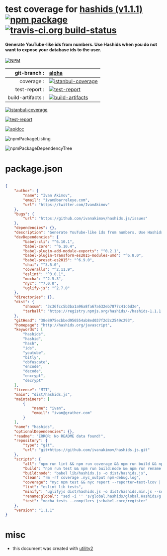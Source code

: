 # test coverage for  [hashids (v1.1.1)](http://hashids.org/javascript)  [![npm package](https://img.shields.io/npm/v/npmtest-hashids.svg?style=flat-square)](https://www.npmjs.org/package/npmtest-hashids) [![travis-ci.org build-status](https://api.travis-ci.org/npmtest/node-npmtest-hashids.svg)](https://travis-ci.org/npmtest/node-npmtest-hashids)
#### Generate YouTube-like ids from numbers. Use Hashids when you do not want to expose your database ids to the user.

[![NPM](https://nodei.co/npm/hashids.png?downloads=true)](https://www.npmjs.com/package/hashids)

| git-branch : | [alpha](https://github.com/npmtest/node-npmtest-hashids/tree/alpha)|
|--:|:--|
| coverage : | [![istanbul-coverage](https://npmtest.github.io/node-npmtest-hashids/build/coverage.badge.svg)](https://npmtest.github.io/node-npmtest-hashids/build/coverage.html/index.html)|
| test-report : | [![test-report](https://npmtest.github.io/node-npmtest-hashids/build/test-report.badge.svg)](https://npmtest.github.io/node-npmtest-hashids/build/test-report.html)|
| build-artifacts : | [![build-artifacts](https://npmtest.github.io/node-npmtest-hashids/glyphicons_144_folder_open.png)](https://github.com/npmtest/node-npmtest-hashids/tree/gh-pages/build)|

[![istanbul-coverage](https://npmtest.github.io/node-npmtest-hashids/build/screenCapture.buildCustomOrg.browser.coverage.html.png)](https://npmtest.github.io/node-npmtest-hashids/build/coverage.html/index.html)

[![test-report](https://npmtest.github.io/node-npmtest-hashids/build/screenCapture.buildCustomOrg.browser.%252Fhome%252Ftravis%252Fbuild%252Fnpmtest%252Fnode-npmtest-hashids%252Ftmp%252Fbuild%252Ftest-report.html.png)](https://npmtest.github.io/node-npmtest-hashids/build/test-report.html)

[![apidoc](https://npmdoc.github.io/node-npmdoc-hashids/build/screenCapture.buildApidoc.browser.%252Fhome%252Ftravis%252Fbuild%252Fnpmdoc%252Fnode-npmdoc-hashids%252Ftmp%252Fbuild%252Fapidoc.html.png)](https://npmdoc.github.io/node-npmdoc-hashids/build/apidoc.html)

![npmPackageListing](https://npmtest.github.io/node-npmtest-hashids/build/screenCapture.npmPackageListing.svg)

![npmPackageDependencyTree](https://npmtest.github.io/node-npmtest-hashids/build/screenCapture.npmPackageDependencyTree.svg)



# package.json

```json

{
    "author": {
        "name": "Ivan Akimov",
        "email": "ivan@barreleye.com",
        "url": "https://twitter.com/IvanAkimov"
    },
    "bugs": {
        "url": "https://github.com/ivanakimov/hashids.js/issues"
    },
    "dependencies": {},
    "description": "Generate YouTube-like ids from numbers. Use Hashids when you do not want to expose your database ids to the user.",
    "devDependencies": {
        "babel-cli": "^6.10.1",
        "babel-core": "^6.10.4",
        "babel-plugin-add-module-exports": "^0.2.1",
        "babel-plugin-transform-es2015-modules-umd": "^6.8.0",
        "babel-preset-es2015": "^6.9.0",
        "chai": "^3.5.0",
        "coveralls": "^2.11.9",
        "eslint": "^3.0.1",
        "mocha": "^2.5.3",
        "nyc": "^7.0.0",
        "uglify-js": "^2.7.0"
    },
    "directories": {},
    "dist": {
        "shasum": "3c36fcc5b3ba1a96a8fa67a632eb7877c41c6d3e",
        "tarball": "https://registry.npmjs.org/hashids/-/hashids-1.1.1.tgz"
    },
    "gitHead": "38e8975ecbbed956554ab8ed037f2d2c2549c293",
    "homepage": "http://hashids.org/javascript",
    "keywords": [
        "hashids",
        "hashid",
        "hash",
        "ids",
        "youtube",
        "bitly",
        "obfuscate",
        "encode",
        "decode",
        "encrypt",
        "decrypt"
    ],
    "license": "MIT",
    "main": "dist/hashids.js",
    "maintainers": [
        {
            "name": "ivan",
            "email": "ivan@grather.com"
        }
    ],
    "name": "hashids",
    "optionalDependencies": {},
    "readme": "ERROR: No README data found!",
    "repository": {
        "type": "git",
        "url": "git+https://github.com/ivanakimov/hashids.js.git"
    },
    "scripts": {
        "all": "npm run lint && npm run coverage && npm run build && npm run clean",
        "build": "npm run test && npm run build:node && npm run rename:global && npm run minify",
        "build:node": "babel lib/hashids.js -o dist/hashids.js",
        "clean": "rm -rf coverage .nyc_output npm-debug.log",
        "coverage": "nyc npm test && nyc report --reporter=text-lcov | coveralls",
        "lint": "eslint lib tests",
        "minify": "uglifyjs dist/hashids.js -o dist/hashids.min.js --source-map dist/hashids.min.map --compress --mangle",
        "rename:global": "sed -i '' 's/global.hashids/global.Hashids/g' dist/hashids.js",
        "test": "mocha tests --compilers js:babel-core/register"
    },
    "version": "1.1.1"
}
```



# misc
- this document was created with [utility2](https://github.com/kaizhu256/node-utility2)
